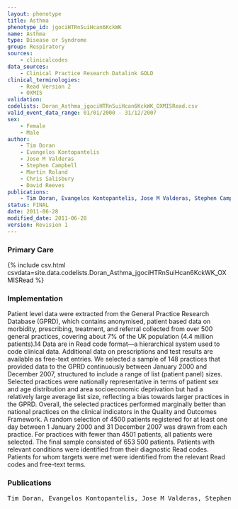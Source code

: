 ```yaml
---
layout: phenotype
title: Asthma
phenotype_id: jgociHTRnSuiHcan6KckWK
name: Asthma
type: Disease or Syndrome
group: Respiratory
sources: 
    - clinicalcodes
data_sources:
    - Clinical Practice Research Datalink GOLD
clinical_terminologies:
    - Read Version 2
    - OXMIS
validation:
codelists: Doran_Asthma_jgociHTRnSuiHcan6KckWK_OXMISRead.csv
valid_event_data_range: 01/01/2000 - 31/12/2007 
sex:
    - Female
    - Male
author:
    - Tim Doran
    - Evangelos Kontopantelis
    - Jose M Valderas
    - Stephen Campbell
    - Martin Roland
    - Chris Salisbury
    - David Reeves
publications:
    - Tim Doran, Evangelos Kontopantelis, Jose M Valderas, Stephen Campbell, Martin Roland, Chris Salisbury, David Reeves, Effect of financial incentives on incentivised and non-incentivised clinical activities: longitudinal analysis of data from the UK Quality and Outcomes Framework. BMJ, 342:d3590, 2011.
status: FINAL
date: 2011-06-28
modified_date: 2011-06-28
version: Revision 1
---
```


### Primary Care

{% include csv.html csvdata=site.data.codelists.Doran_Asthma_jgociHTRnSuiHcan6KckWK_OXMISRead %}

### Implementation

Patient level data were extracted from the General Practice Research Database (GPRD), which contains anonymised, patient based data on morbidity, prescribing, treatment, and referral
collected from over 500 general practices, covering about 7% of the UK population (4.4 million patients).14 Data are in Read code format—a hierarchical system used to code clinical data.
Additional data on prescriptions and test results are available as free-text entries. We selected a sample of 148 practices that provided data to the GPRD continuously between January 2000
and December 2007, structured to include a range of list (patient panel) sizes. Selected practices were nationally representative in terms of patient sex and age distribution and area
socioeconomic deprivation but had a relatively large average list size, reflecting a bias towards larger practices in the GPRD. Overall, the selected practices performed marginally
better than national practices on the clinical indicators in the Quality and Outcomes Framework. A random selection of 4500 patients registered for at least one day between 1 January 2000 and 31 December 2007 was drawn from each practice. For practices with fewer than 4501 patients, all patients
were selected. The final sample consisted of 653 500 patients. Patients with relevant conditions were identified from their diagnostic Read codes. Patients for whom targets were met were identified from the relevant Read
codes and free-text terms.
### Publications

<pre>
Tim Doran, Evangelos Kontopantelis, Jose M Valderas, Stephen Campbell, Martin Roland, Chris Salisbury, David Reeves, Effect of financial incentives on incentivised and non-incentivised clinical activities: longitudinal analysis of data from the UK Quality and Outcomes Framework. BMJ, 342:d3590, 2011.
</pre>
